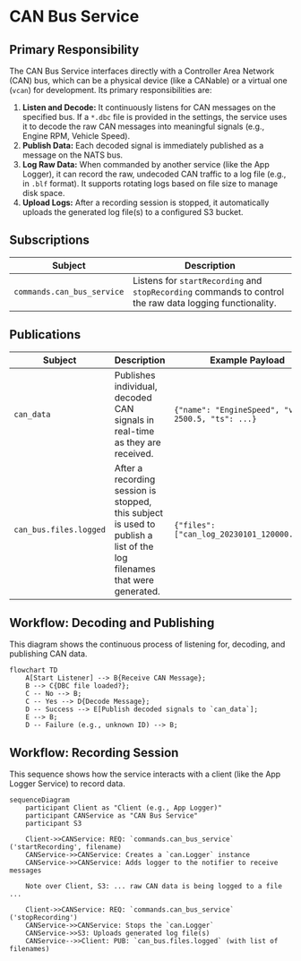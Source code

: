 # CAN Bus Service

## Primary Responsibility

The CAN Bus Service interfaces directly with a Controller Area Network (CAN) bus, which can be a physical device (like a CANable) or a virtual one (`vcan`) for development. Its primary responsibilities are:

1.  **Listen and Decode:** It continuously listens for CAN messages on the specified bus. If a `*.dbc` file is provided in the settings, the service uses it to decode the raw CAN messages into meaningful signals (e.g., Engine RPM, Vehicle Speed).
2.  **Publish Data:** Each decoded signal is immediately published as a message on the NATS bus.
3.  **Log Raw Data:** When commanded by another service (like the App Logger), it can record the raw, undecoded CAN traffic to a log file (e.g., in `.blf` format). It supports rotating logs based on file size to manage disk space.
4.  **Upload Logs:** After a recording session is stopped, it automatically uploads the generated log file(s) to a configured S3 bucket.

## Subscriptions

| Subject                    | Description                                                                                                   |
| -------------------------- | ------------------------------------------------------------------------------------------------------------- |
| `commands.can_bus_service` | Listens for `startRecording` and `stopRecording` commands to control the raw data logging functionality.      |

## Publications

| Subject                | Description                                                                                             | Example Payload                                     |
| ---------------------- | ------------------------------------------------------------------------------------------------------- | --------------------------------------------------- |
| `can_data`             | Publishes individual, decoded CAN signals in real-time as they are received.                              | `{"name": "EngineSpeed", "value": 2500.5, "ts": ...}` |
| `can_bus.files.logged` | After a recording session is stopped, this subject is used to publish a list of the log filenames that were generated. | `{"files": ["can_log_20230101_120000.blf"]}`          |

## Workflow: Decoding and Publishing

This diagram shows the continuous process of listening for, decoding, and publishing CAN data.

```mermaid
flowchart TD
    A[Start Listener] --> B{Receive CAN Message};
    B --> C{DBC file loaded?};
    C -- No --> B;
    C -- Yes --> D{Decode Message};
    D -- Success --> E[Publish decoded signals to `can_data`];
    E --> B;
    D -- Failure (e.g., unknown ID) --> B;
```

## Workflow: Recording Session

This sequence shows how the service interacts with a client (like the App Logger Service) to record data.

```mermaid
sequenceDiagram
    participant Client as "Client (e.g., App Logger)"
    participant CANService as "CAN Bus Service"
    participant S3

    Client->>CANService: REQ: `commands.can_bus_service` ('startRecording', filename)
    CANService->>CANService: Creates a `can.Logger` instance
    CANService->>CANService: Adds logger to the notifier to receive messages

    Note over Client, S3: ... raw CAN data is being logged to a file ...

    Client->>CANService: REQ: `commands.can_bus_service` ('stopRecording')
    CANService->>CANService: Stops the `can.Logger`
    CANService->>S3: Uploads generated log file(s)
    CANService-->>Client: PUB: `can_bus.files.logged` (with list of filenames)
```
